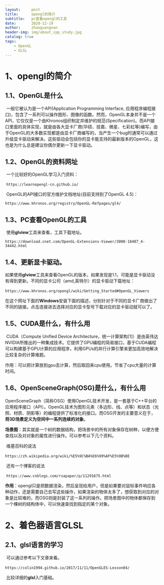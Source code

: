 ```yaml
---
layout:     post
title:      opengl的简介
subtitle:   pc查看opengl的工具
date:       2020-12-19
author:     zhaoguangnan
header-img: img/about_cpp_study.jpg
catalog: true
tags:
    - OpenGL
    - GLSL
---
```


# 1、opengl的简介

## 1.1、OpenGL是什么

​	一般它被认为是一个API(Application Programming Interface, 应用程序编程接口)，包含了一系列可以操作图形、图像的函数。然而，OpenGL本身并不是一个API，它仅仅是一个由Khronos组织制定并维护的规范(Specification)。而API接口里面的具体实现，就是由各大显卡厂商(华硕、技嘉、微星、七彩虹等)编写，由于OpenGL的大多数实现都是由显卡厂商编写的，当产生一个bug时通常可以通过升级显卡驱动来解决。这些驱动会包括你的显卡能支持的最新版本的OpenGL，这也是为什么总是建议你偶尔更新一下显卡驱动。

##  1.2、OpenGL的资料网址

​	一个比较好的OpenGL学习入门资料：

​	`https://learnopengl-cn.github.io/`

​	OpenGL的API接口的官方维护文档地址(目前支持到了OpenGL 4.5)：

   `https://www.khronos.org/registry/OpenGL-Refpages/gl4/`

## 1.3、PC查看OpenGL的工具

​	使用**glview**工具来查看，工具下载地址。

`https://download.cnet.com/OpenGL-Extensions-Viewer/3000-18487_4-34442.html`

## 1.4、更新显卡驱动。

​	如果使用**glview**工具来查看OpenGL的版本，如果发现是1.1，可能是显卡驱动没有得到更新。不同的显卡公司（amd,英特尔）的显卡驱动下载地址：

​	`https://www.khronos.org/opengl/wiki/Getting_Started#OpenGL_Viewers`

​	在这个网址下面的**Windows**安装下面的描述，分别针对于不同的显卡厂商做出了不同的链接。点击连接进去选择对应的显卡型号下载对应的显卡驱动就可以了。

## 1.5、CUDA是什么，有什么用

​	CUDA（Compute Unified Device Architecture，统一计算架构[1]）是由英伟达NVIDIA所推出的一种集成技术。它提供了GPU编程的简易接口，基于CUDA编程可以构建基于GPU计算的应用程序，利用GPUs的并行计算引擎来更加高效地解决比较复杂的计算难题。

​	作用：可以把计算放到gpu去计算，然后取回来cpu使用。节省了cpu大量的计算时间。

## 1.6、OpenSceneGraph(OSG)是什么，有什么用

​	OpenSceneGraph（简称OSG）使用OpenGL技术开发，是一套基于C++平台的应用程序接口（API）。OpenGL技术为图形元素（多边形、线、点等）和状态（光照、材质、阴影等）的编程提供了标准化的接口。而OSG开发的主要意义在于，**将3D场景定义为空间中一系列连续的对象**。

​	**场景图**：其实就是一个树的数据结构，把场景中的所有对象保存在树种，以便方便查找以及对对象的属性进行操作。可以参考以下几个资料。

​	维基百科的说法

​	`https://zh.wikipedia.org/wiki/%E5%9C%BA%E6%99%AF%E5%9B%BE`

​	还有一个博客的说法

​	`https://www.cnblogs.com/rsapaper/p/11291675.html`

​	**作用**：opengl只是把数据渲染，然后呈现给用户，但是如果要对鼠标事件响应各种动作，还是需要自己去写这些操作，如果渲染的物体太多了，想获取到对应的对象是比较难的，而OSG则是封装了这一系列的操作。把场景图中的物体都保存到一个棵树的结构体中，可以快速查找到指定的某个对象。

# 2、着色器语言GLSL

## 2.1、glsl语言的学习

​		可以通过参考以下文章来看。

​		`https://colin1994.github.io/2017/11/11/OpenGLES-Lesson04/`

​		比较详细的**glsl**入门基础。



